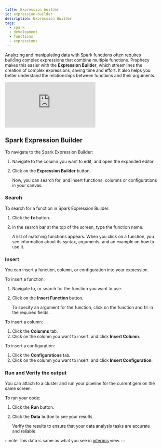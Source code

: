 ```yaml
---
title: Expression builder
id: expression-builder
description: Expression Builder
tags:
  - spark
  - development
  - functions
  - expressions
---
```


Analyzing and manipulating data with Spark functions often requires building complex expressions that combine multiple functions. Prophecy makes this easier with the **Expression Builder**, which streamlines the creation of complex expressions, saving time and effort. It also helps you better understand the relationships between functions and their arguments.

<div style={{position: 'relative', 'padding-bottom': '56.25%', height: 0}}>
   <iframe src="https://www.loom.com/embed/958ccd09f1a5435fa4348be6dca3996e" frameborder="0" webkitallowfullscreen mozallowfullscreen allowfullscreen
      style={{position: 'absolute', top: 0, left: 0, width: '100%', height: '100%'}}></iframe>
</div>

## Spark Expression Builder

To navigate to the Spark Expression Builder:

1. Navigate to the column you want to edit, and open the expanded editor.
1. Click on the **Expression Builder** button.

   Now, you can search for, and insert functions, columns or configurations in your canvas.

### Search

To search for a function in Spark Expression Builder:

1. Click the **fx** button.
1. In the search bar at the top of the screen, type the function name.

   A list of matching functions appears. When you click on a function, you see information about its syntax, arguments, and an example on how to use it.

### Insert

You can insert a function, column, or configuration into your expression.

To insert a function:

1. Navigate to, or search for the function you want to use.
1. Click on the **Insert Function** button.

   To specify an argument for the function, click on the function and fill in the required fields.

To insert a column:

1. Click the **Columns** tab.
1. Click on the column you want to insert, and click **Insert Column**.

To insert a configuration:

1. Click the **Configurations** tab.
1. Click on the column you want to insert, and click **Insert Configuration**.

### Run and Verify the output

You can attach to a cluster and run your pipeline for the current gem on the same screen.

To run your code:

1. Click the **Run** button.
1. Click the **Data** button to see your results.

   Verify the results to ensure that your data analysis tasks are accurate and reliable.

:::note
This data is same as what you see in [interims](/engineers/data-sampling) view.
:::
